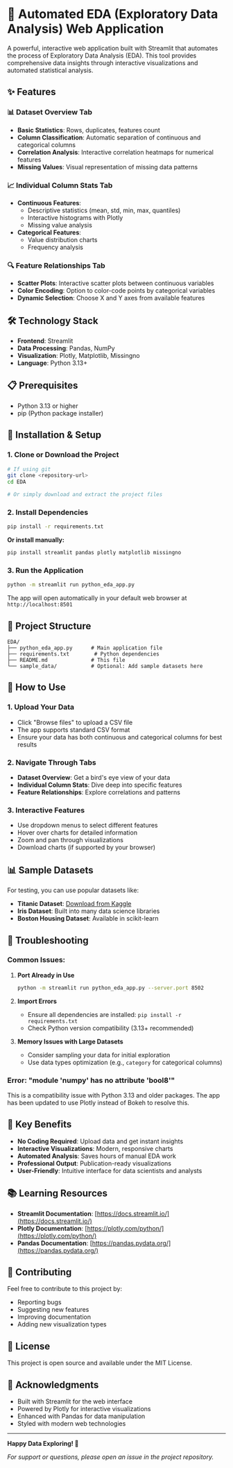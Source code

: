 # 🚀 Automated EDA (Exploratory Data Analysis) Web Application

A powerful, interactive web application built with Streamlit that automates the process of Exploratory Data Analysis (EDA). This tool provides comprehensive data insights through interactive visualizations and automated statistical analysis.

## ✨ Features

### 📊 **Dataset Overview Tab**
- **Basic Statistics**: Rows, duplicates, features count
- **Column Classification**: Automatic separation of continuous and categorical columns
- **Correlation Analysis**: Interactive correlation heatmaps for numerical features
- **Missing Values**: Visual representation of missing data patterns

### 📈 **Individual Column Stats Tab**
- **Continuous Features**: 
  - Descriptive statistics (mean, std, min, max, quantiles)
  - Interactive histograms with Plotly
  - Missing value analysis
- **Categorical Features**: 
  - Value distribution charts
  - Frequency analysis

### 🔍 **Feature Relationships Tab**
- **Scatter Plots**: Interactive scatter plots between continuous variables
- **Color Encoding**: Option to color-code points by categorical variables
- **Dynamic Selection**: Choose X and Y axes from available features

## 🛠️ Technology Stack

- **Frontend**: Streamlit
- **Data Processing**: Pandas, NumPy
- **Visualization**: Plotly, Matplotlib, Missingno
- **Language**: Python 3.13+

## 📋 Prerequisites

- Python 3.13 or higher
- pip (Python package installer)

## 🚀 Installation & Setup

### 1. Clone or Download the Project
```bash
# If using git
git clone <repository-url>
cd EDA

# Or simply download and extract the project files
```

### 2. Install Dependencies
```bash
pip install -r requirements.txt
```

**Or install manually:**
```bash
pip install streamlit pandas plotly matplotlib missingno
```

### 3. Run the Application
```bash
python -m streamlit run python_eda_app.py
```

The app will open automatically in your default web browser at `http://localhost:8501`

## 📁 Project Structure

```
EDA/
├── python_eda_app.py      # Main application file
├── requirements.txt        # Python dependencies
├── README.md              # This file
└── sample_data/           # Optional: Add sample datasets here
```

## 🎯 How to Use

### 1. **Upload Your Data**
- Click "Browse files" to upload a CSV file
- The app supports standard CSV format
- Ensure your data has both continuous and categorical columns for best results

### 2. **Navigate Through Tabs**
- **Dataset Overview**: Get a bird's eye view of your data
- **Individual Column Stats**: Dive deep into specific features
- **Feature Relationships**: Explore correlations and patterns

### 3. **Interactive Features**
- Use dropdown menus to select different features
- Hover over charts for detailed information
- Zoom and pan through visualizations
- Download charts (if supported by your browser)

## 📊 Sample Datasets

For testing, you can use popular datasets like:
- **Titanic Dataset**: [Download from Kaggle](https://www.kaggle.com/competitions/titanic/data?select=train.csv)
- **Iris Dataset**: Built into many data science libraries
- **Boston Housing Dataset**: Available in scikit-learn

## 🔧 Troubleshooting

### Common Issues:

1. **Port Already in Use**
   ```bash
   python -m streamlit run python_eda_app.py --server.port 8502
   ```

2. **Import Errors**
   - Ensure all dependencies are installed: `pip install -r requirements.txt`
   - Check Python version compatibility (3.13+ recommended)

3. **Memory Issues with Large Datasets**
   - Consider sampling your data for initial exploration
   - Use data types optimization (e.g., `category` for categorical columns)

### Error: "module 'numpy' has no attribute 'bool8'"
This is a compatibility issue with Python 3.13 and older packages. The app has been updated to use Plotly instead of Bokeh to resolve this.

## 🌟 Key Benefits

- **No Coding Required**: Upload data and get instant insights
- **Interactive Visualizations**: Modern, responsive charts
- **Automated Analysis**: Saves hours of manual EDA work
- **Professional Output**: Publication-ready visualizations
- **User-Friendly**: Intuitive interface for data scientists and analysts

## 📚 Learning Resources

- **Streamlit Documentation**: [https://docs.streamlit.io/](https://docs.streamlit.io/)
- **Plotly Documentation**: [https://plotly.com/python/](https://plotly.com/python/)
- **Pandas Documentation**: [https://pandas.pydata.org/](https://pandas.pydata.org/)

## 🤝 Contributing

Feel free to contribute to this project by:
- Reporting bugs
- Suggesting new features
- Improving documentation
- Adding new visualization types

## 📄 License

This project is open source and available under the MIT License.

## 🙏 Acknowledgments

- Built with Streamlit for the web interface
- Powered by Plotly for interactive visualizations
- Enhanced with Pandas for data manipulation
- Styled with modern web technologies

---

**Happy Data Exploring! 🎉**

*For support or questions, please open an issue in the project repository.*
